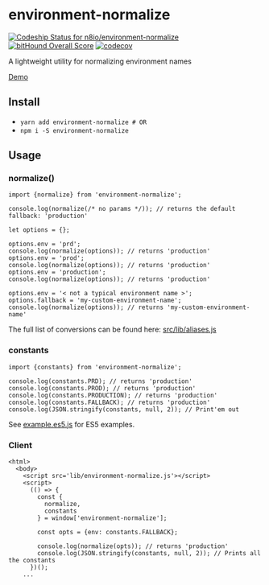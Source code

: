 # environment-normalize
[ ![Codeship Status for n8io/environment-normalize](https://app.codeship.com/projects/fab2a050-810e-0134-279a-7e60ebb19227/status?branch=master)](https://app.codeship.com/projects/182146) [![bitHound Overall Score](https://www.bithound.io/github/n8io/environment-normalize/badges/score.svg)](https://www.bithound.io/github/n8io/environment-normalize) [![codecov](https://codecov.io/gh/n8io/environment-normalize/branch/master/graph/badge.svg)](https://codecov.io/gh/n8io/environment-normalize)

A lightweight utility for normalizing environment names

[Demo](https://runkit.com/npm/environment-normalize)

## Install

* `yarn add environment-normalize # OR`
* `npm i -S environment-normalize`

## Usage

### normalize()

```
import {normalize} from 'environment-normalize';

console.log(normalize(/* no params */)); // returns the default fallback: 'production'

let options = {};

options.env = 'prd';
console.log(normalize(options)); // returns 'production'
options.env = 'prod';
console.log(normalize(options)); // returns 'production'
options.env = 'production';
console.log(normalize(options)); // returns 'production'

options.env = '< not a typical environment name >';
options.fallback = 'my-custom-environment-name';
console.log(normalize(options)); // returns 'my-custom-environment-name'
```

The full list of conversions can be found here: [src/lib/aliases.js](src/lib/aliases.js)

### constants

```
import {constants} from 'environment-normalize';

console.log(constants.PRD); // returns 'production'
console.log(constants.PROD); // returns 'production'
console.log(constants.PRODUCTION); // returns 'production'
console.log(constants.FALLBACK); // returns 'production'
console.log(JSON.stringify(constants, null, 2)); // Print'em out
```

See [example.es5.js](example.es5.js) for ES5 examples.

### Client

```
<html>
  <body>
    <script src='lib/environment-normalize.js'></script>
    <script>
      (() => {
        const {
          normalize,
          constants
        } = window['environment-normalize'];

        const opts = {env: constants.FALLBACK};

        console.log(normalize(opts)); // returns 'production'
        console.log(JSON.stringify(constants, null, 2)); // Prints all the constants
      })();
    ...
```
